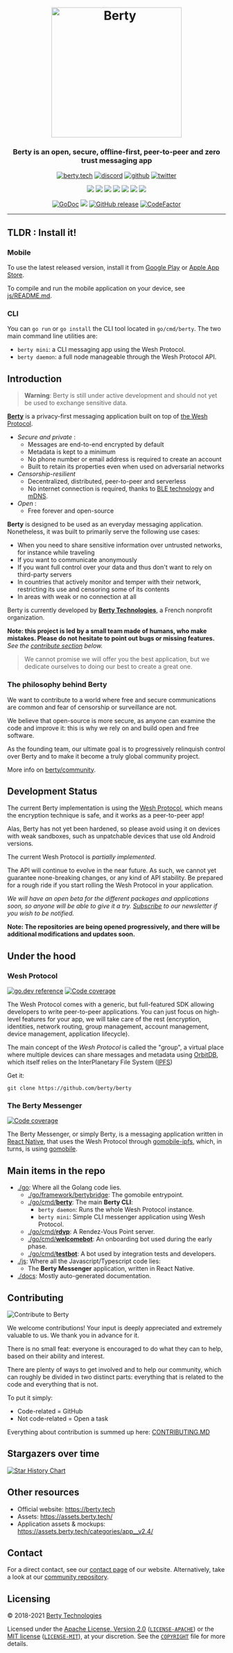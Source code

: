 <h1 align="center">
  <img src="https://berty.tech/img/berty.svg" alt="Berty" title="Berty" height="300px" />
</h1>

<h3 align="center"> Berty is an open, secure, offline-first, peer-to-peer and zero trust messaging app </h3>

<p align="center">
    <a href="https://berty.tech"><img alt="berty.tech" src="https://img.shields.io/badge/berty.tech-2845a7?logo=internet-explorer&style=flat" /></a>
    <a href="https://crpt.fyi/berty-discord"><img alt="discord" src="https://img.shields.io/badge/discord-gray?logo=discord" /></a>
    <a href="https://github.com/berty"><img alt="github" src="https://img.shields.io/badge/@berty-471961?logo=github" /></a>
    <a href="https://twitter.com/berty"><img alt="twitter" src="https://img.shields.io/twitter/follow/berty?label=%40berty&style=flat&logo=twitter" /></a>
</p>
<p align="center">
    <a href="https://github.com/berty/berty/actions?query=workflow%3AJS"><img src="https://github.com/berty/berty/workflows/JS/badge.svg" /></a>
    <a href="https://github.com/berty/berty/actions?query=workflow%3AGo"><img src="https://github.com/berty/berty/workflows/Go/badge.svg" /></a>
    <a href="https://github.com/berty/berty/actions?query=workflow%3AProtobuf"><img src="https://github.com/berty/berty/workflows/Protobuf/badge.svg" /></a>
    <a href="https://github.com/berty/berty/actions?query=workflow%3ARelease"><img src="https://github.com/berty/berty/workflows/Release/badge.svg" /></a>
    <a href="https://github.com/berty/berty/actions?query=workflow%3AAndroid"><img src="https://github.com/berty/berty/workflows/Android/badge.svg" /></a>
    <a href="https://github.com/berty/berty/actions?query=workflow%3AiOS"><img src="https://github.com/berty/berty/workflows/iOS/badge.svg" /></a>
    <a href="https://github.com/berty/berty/actions?query=workflow%3AIntegration"><img src="https://github.com/berty/berty/workflows/Integration/badge.svg" /></a>
</p>
<p align="center">
  <a href="https://pkg.go.dev/berty.tech/berty/v2/go?tab=subdirectories"><img alt="GoDoc" src="https://img.shields.io/badge/go.dev-reference-007d9c?logo=go&logoColor=white" /></a>
  <a title="Crowdin" href="https://translate.berty.community"><img src="https://badges.crowdin.net/e/a4cb8d931040fbe4a794322b86de6721/localized.svg"></a>
  <a href="https://github.com/berty/berty/releases"><img alt="GitHub release" src="https://img.shields.io/github/v/release/berty/berty" /></a>
  <a href="https://www.codefactor.io/repository/github/berty/berty"><img src="https://www.codefactor.io/repository/github/berty/berty/badge?s=bf5885a3b2782ead81d91cd423915f2e9ddc9196" alt="CodeFactor" /></a>
  <!--<a href="https://goreportcard.com/report/berty/berty"><img src="https://goreportcard.com/badge/berty/berty" alt="Go Report Card"></a>-->
  <!--<a href="https://bump.sh/doc/berty-messenger"/><img src="https://img.shields.io/badge/bump.sh-messenger%20api-black" /></a>-->
  <!--<a href="https://bump.sh/doc/berty-protocol"/><img src="https://img.shields.io/badge/bump.sh-protocol%20api-black" /></a>-->
</p>

---

## TLDR : Install it!

### Mobile

To use the latest released version, install it from [Google Play](https://play.google.com/store/apps/details?id=tech.berty.android)
or [Apple App Store](https://apps.apple.com/tt/app/berty/id1535500412).

To compile and run the mobile application on your device, see [js/README.md](js/README.md).

### CLI

You can `go run` or `go install` the CLI tool located in `go/cmd/berty`.
The two main command line utilities are:

- `berty mini`: a CLI messaging app using the Wesh Protocol.
- `berty daemon`: a full node manageable through the Wesh Protocol API.

## Introduction

> **Warning**: Berty is still under active development and should not yet be used to exchange sensitive data.

**[Berty](https://berty.tech/)** is a privacy-first messaging application built on top of [the Wesh Protocol](https://berty.tech/docs/protocol/).

- *Secure and private* :
    - Messages are end-to-end encrypted by default
    - Metadata is kept to a minimum
    - No phone number or email address is required to create an account
    - Built to retain its properties even when used on adversarial networks
- *Censorship-resilient*
    - Decentralized, distributed, peer-to-peer and serverless
    - No internet connection is required, thanks to [BLE technology](https://en.wikipedia.org/wiki/Bluetooth_Low_Energy) and [mDNS](https://en.wikipedia.org/wiki/Multicast_DNS).
- *Open* :
    - Free forever and open-source

**Berty** is designed to be used as an everyday messaging application. Nonetheless, it was built to primarily serve the following use cases:

- When you need to share sensitive information over untrusted networks, for instance while traveling
- If you want to communicate anonymously
- If you want full control over your data and thus don't want to rely on third-party servers
- In countries that actively monitor and temper with their network, restricting its use and censoring some of its contents
- In areas with weak or no connection at all

Berty is currently developed by **[Berty Technologies](https://berty.tech/about)**, a French nonprofit organization.

**Note: this project is led by a small team made of humans, who make mistakes. Please do not hesitate to point out bugs or missing features.** _See the [contribute section](#contribute) below._

> We cannot promise we will offer you the best application, but we dedicate ourselves to doing our best to create a great one.

### The philosophy behind Berty

We want to contribute to a world where free and secure communications are common and fear of censorship or surveillance are not.

We believe that open-source is more secure, as anyone can examine the code and improve it: this is why we rely on and build open and free software.

As the founding team, our ultimate goal is to progressively relinquish control over Berty and to make it become a truly global community project.

More info on [berty/community](https://github.com/berty/community).

## Development Status

The current Berty implementation is using the [Wesh Protocol](https://berty.tech/docs/protocol/), which means the encryption technique is safe, and it works as a peer-to-peer app!

Alas, Berty has not yet been hardened, so please avoid using it on devices with weak sandboxes, such as unpatchable devices that use old Android versions.

The current Wesh Protocol is _partially implemented_.

The API will continue to evolve in the near future. As such, we cannot yet guarantee none-breaking changes, or any kind of API stability. Be prepared for a rough ride if you start rolling the Wesh Protocol in your application.

_We will have an open beta for the different packages and applications soon, so anyone will be able to give it a try. [Subscribe](https://tech.us20.list-manage.com/subscribe/post?u=5ca3993c7f0b8f646dcda714b&id=4d7828715b) to our newsletter if you wish to be notified._

**Note: The repositories are being opened progressively, and there will be additional modifications and updates soon.**

## Under the hood

<!-- _TODO: add a high-level schema of how things are connected together_ -->

### Wesh Protocol

[![go.dev reference](https://img.shields.io/badge/go.dev-reference-007d9c?logo=go&logoColor=white)](https://pkg.go.dev/berty.tech/berty/v2/go/pkg/bertyprotocol?tab=doc)
[![Code coverage](https://codecov.io/gh/berty/berty/branch/master/graph/badge.svg?token=rBPpNHNNow&flag=go.unittests)](https://codecov.io/gh/berty/berty)

The Wesh Protocol comes with a generic, but full-featured SDK allowing developers to write peer-to-peer applications. You can just focus on high-level features for your app, we will take care of the rest (encryption, identities, network routing, group management, account management, device management, application lifecycle).

The main concept of the _Wesh Protocol_ is called the "group", a virtual place where multiple devices can share messages and metadata using [OrbitDB](https://github.com/orbitdb), which itself relies on the InterPlanetary File System ([IPFS](https://en.wikipedia.org/wiki/InterPlanetary_File_System))

<!-- _TODO: add usage examples_ -->

Get it:

```
git clone https://github.com/berty/berty
```

### The Berty Messenger

[![Code coverage](https://codecov.io/gh/berty/berty/branch/master/graph/badge.svg?token=rBPpNHNNow&flag=js.unittests)](https://codecov.io/gh/berty/berty)

The Berty Messenger, or simply Berty, is a messaging application written in [React Native](https://reactnative.dev/), that uses the Wesh Protocol through [gomobile-ipfs](https://github.com/ipfs-shipyard/gomobile-ipfs), which, in turns, is using [gomobile](https://github.com/golang/mobile).

## Main items in the repo

- [./go](go): Where all the Golang code lies.
  - [./go/framework/bertybridge](go/framework/bertybridge): The gomobile entrypoint.
  - [./go/cmd/**berty**](go/cmd/berty): The main **Berty CLI**:
    - `berty daemon`: Runs the whole Wesh Protocol instance.
    - `berty mini`: Simple CLI messenger application using Wesh Protocol.
  - [./go/cmd/**rdvp**](go/cmd/rdvp): A Rendez-Vous Point server.
  - [./go/cmd/**welcomebot**](go/cmd/welcomebot): An onboarding bot used during the early phase.
  - [./go/cmd/**testbot**](go/cmd/testbot): A bot used by integration tests and developers.
- [./js](js): Where all the Javascript/Typescript code lies:
  - The **Berty Messenger** application, written in React Native.
- [./docs](docs): Mostly auto-generated documentation.

## Contributing

![Contribute to Berty](https://assets.berty.tech/files/contribute-contribute_v2--Contribute-berty-ultra-light.gif)

We welcome contributions! Your input is deeply appreciated and extremely valuable to us. We thank you in advance for it.

There is no small feat: everyone is encouraged to do what they can to help, based on their ability and interest.

There are plenty of ways to get involved and to help our community, which can roughly be divided in two distinct parts: everything that is related to the code and everything that is not.

To put it simply:

- Code-related = GitHub
- Not code-related = Open a task

Everything about contribution is summed up here: [CONTRIBUTING.MD](https://github.com/berty/community/blob/master/CONTRIBUTING.md)

## Stargazers over time

[![Star History Chart](https://api.star-history.com/svg?repos=berty/berty&type=Date)](https://star-history.com/#berty/berty&Date)

## Other resources

- Official website: https://berty.tech
- Assets: https://assets.berty.tech/
- Application assets & mockups: https://assets.berty.tech/categories/app__v2.4/

## Contact

For a direct contact, see our [contact page](https://berty.tech/contact) of our website. Alternatively, take a look at our [community repository](https://github.com/berty/community/).

## Licensing

© 2018-2021 [Berty Technologies](https://berty.tech)

Licensed under the [Apache License, Version 2.0](https://www.apache.org/licenses/LICENSE-2.0) ([`LICENSE-APACHE`](LICENSE-APACHE)) or the [MIT license](https://opensource.org/licenses/MIT) ([`LICENSE-MIT`](LICENSE-MIT)), at your discretion. See the [`COPYRIGHT`](COPYRIGHT) file for more details.
